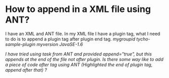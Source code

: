 
# How to append in a XML file using ANT?

I have an XML and ANT file. In my XML file I have a plugin tag, what I need to do is to append a plugin tag after plugin end tag.
<I have few lines of code here>
    <plugin>
    <groupId>mygroupid</groupId>
    <artifactId>tycho-sample-plugin</artifactId>
    <version>myversion</version>
    <configuration>
    <profiles>JavaSE-1.6</profiles>
    </configuration>
    **</plugin>**
<I have few lines of code here>

I have tried using  task from ANT and provided append="true", but this appends at the end of the file not after plugin. Is there some way like to add a piece of code after  tag using ANT (Highlighted the end of plugin tag, append after that) ?

        